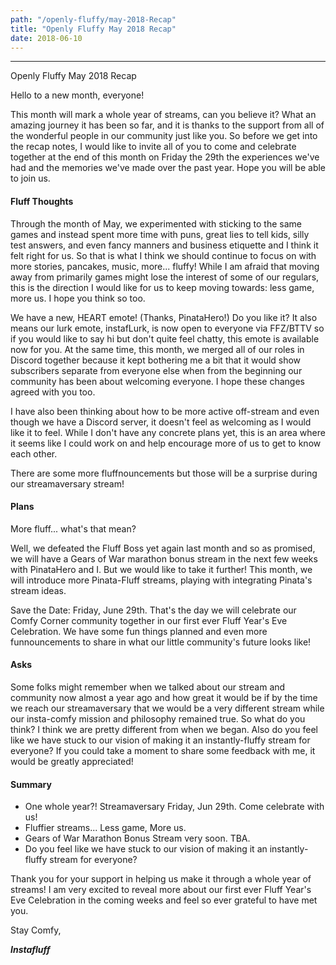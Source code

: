 ```yaml
---
path: "/openly-fluffy/may-2018-Recap"
title: "Openly Fluffy May 2018 Recap"
date: 2018-06-10
---
```


--------------------------

Openly Fluffy May 2018 Recap

Hello to a new month, everyone!

This month will mark a whole year of streams, can you believe it? What an amazing journey it has been so far, and it is thanks to the support from all of the wonderful people in our community just like you. So before we get into the recap notes, I would like to invite all of you to come and celebrate together at the end of this month on Friday the 29th the experiences we've had and the memories we've made over the past year. Hope you will be able to join us.

#### Fluff Thoughts ####

Through the month of May, we experimented with sticking to the same games and instead spent more time with puns, great lies to tell kids, silly test answers, and even fancy manners and business etiquette and I think it felt right for us. So that is what I think we should continue to focus on with more stories, pancakes, music, more... fluffy! While I am afraid that moving away from primarily games might lose the interest of some of our regulars, this is the direction I would like for us to keep moving towards: less game, more us. I hope you think so too.

We have a new, HEART emote! (Thanks, PinataHero!) Do you like it? It also means our lurk emote, instafLurk, is now open to everyone via FFZ/BTTV so if you would like to say hi but don't quite feel chatty, this emote is available now for you. At the same time, this month, we merged all of our roles in Discord together because it kept bothering me a bit that it would show subscribers separate from everyone else when from the beginning our community has been about welcoming everyone. I hope these changes agreed with you too.

I have also been thinking about how to be more active off-stream and even though we have a Discord server, it doesn't feel as welcoming as I would like it to feel. While I don't have any concrete plans yet, this is an area where it seems like I could work on and help encourage more of us to get to know each other.

There are some more fluffnouncements but those will be a surprise during our streamaversary stream!

#### Plans ####

More fluff... what's that mean?

Well, we defeated the Fluff Boss yet again last month and so as promised, we will have a Gears of War marathon bonus stream in the next few weeks with PinataHero and I. But we would like to take it further! This month, we will introduce more Pinata-Fluff streams, playing with integrating Pinata's stream ideas.

Save the Date: Friday, June 29th. That's the day we will celebrate our Comfy Corner community together in our first ever Fluff Year's Eve Celebration. We have some fun things planned and even more funnouncements to share in what our little community's future looks like!

#### Asks ####

Some folks might remember when we talked about our stream and community now almost a year ago and how great it would be if by the time we reach our streamaversary that we would be a very different stream while our insta-comfy mission and philosophy remained true. So what do you think? I think we are pretty different from when we began. Also do you feel like we have stuck to our vision of making it an instantly-fluffy stream for everyone? If you could take a moment to share some feedback with me, it would be greatly appreciated!

#### Summary ####

* One whole year?! Streamaversary Friday, Jun 29th. Come celebrate with us!
* Fluffier streams... Less game, More us.
* Gears of War Marathon Bonus Stream very soon. TBA.
* Do you feel like we have stuck to our vision of making it an instantly-fluffy stream for everyone?

Thank you for your support in helping us make it through a whole year of streams! I am very excited to reveal more about our first ever Fluff Year's Eve Celebration in the coming weeks and feel so ever grateful to have met you.

Stay Comfy,

***Instafluff***
